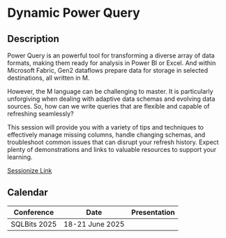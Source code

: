 # Dynamic Power Query

## Description

Power Query is an powerful tool for transforming a diverse array of data formats, making them ready for analysis in Power BI or Excel. And within Microsoft Fabric, Gen2 dataflows prepare data for storage in selected destinations, all written in M.

However, the M language can be challenging to master. It is particularly unforgiving when dealing with adaptive data schemas and evolving data sources. So, how can we write queries that are flexible and capable of refreshing seamlessly?

This session will provide you with a variety of tips and techniques to effectively manage missing columns, handle changing schemas, and troubleshoot common issues that can disrupt your refresh history. Expect plenty of demonstrations and links to valuable resources to support your learning.

[Sessionize Link](https://sessionize.com/s/lauragb/dynamic-power-query/141386)

## Calendar

| Conference | Date | Presentation |
| --- | --- | --- |
| SQLBits 2025 | 18-21 June 2025 | |

